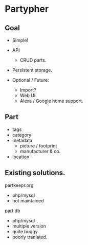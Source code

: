 # Partypher

## Goal

- Simple!

- API
  - CRUD parts.

- Persistent storage.

- Optional / Future:
   - Import?
   - Web UI.
   - Alexa / Google home support.


## Part

- tags
- category
- metadata
  - picture / footprint
  - manufacturer & co.
- location


## Existing solutions.

partkeepr.org
- php/mysql
- not maintained

part db
- php/mysql
- multiple version
- quite buggy
- poorly tranlated.

